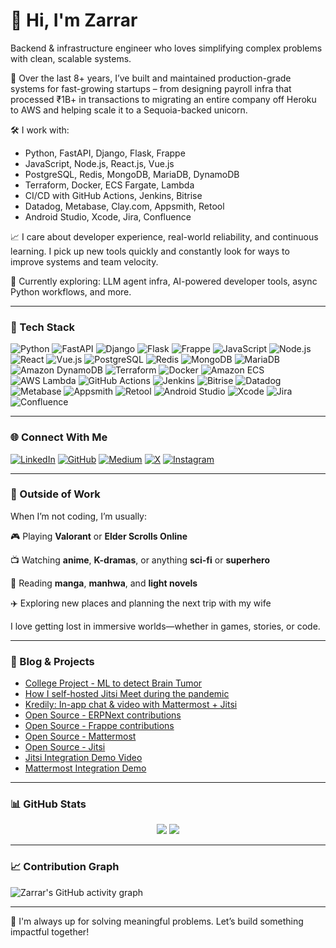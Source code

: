 # 👋 Hi, I'm Zarrar

Backend & infrastructure engineer who loves simplifying complex problems with clean, scalable systems.

🚀 Over the last 8+ years, I’ve built and maintained production-grade systems for fast-growing startups – from designing payroll infra that processed ₹1B+ in transactions to migrating an entire company off Heroku to AWS and helping scale it to a Sequoia-backed unicorn.

🛠️ I work with:
- Python, FastAPI, Django, Flask, Frappe
- JavaScript, Node.js, React.js, Vue.js
- PostgreSQL, Redis, MongoDB, MariaDB, DynamoDB
- Terraform, Docker, ECS Fargate, Lambda
- CI/CD with GitHub Actions, Jenkins, Bitrise
- Datadog, Metabase, Clay.com, Appsmith, Retool
- Android Studio, Xcode, Jira, Confluence

📈 I care about developer experience, real-world reliability, and continuous learning. I pick up new tools quickly and constantly look for ways to improve systems and team velocity.

🧠 Currently exploring: LLM agent infra, AI-powered developer tools, async Python workflows, and more.

---

### 🧰 Tech Stack

![Python](https://img.shields.io/badge/Python-3670A0?style=for-the-badge&logo=python&logoColor=ffdd54)
![FastAPI](https://img.shields.io/badge/FastAPI-005571?style=for-the-badge&logo=fastapi)
![Django](https://img.shields.io/badge/Django-092E20?style=for-the-badge&logo=django&logoColor=white)
![Flask](https://img.shields.io/badge/Flask-000000?style=for-the-badge&logo=flask&logoColor=white)
![Frappe](https://img.shields.io/badge/Frappe-1f2937?style=for-the-badge)
![JavaScript](https://img.shields.io/badge/JavaScript-F7DF1E?style=for-the-badge&logo=javascript&logoColor=black)
![Node.js](https://img.shields.io/badge/Node.js-339933?style=for-the-badge&logo=node.js&logoColor=white)
![React](https://img.shields.io/badge/React-20232A?style=for-the-badge&logo=react&logoColor=61DAFB)
![Vue.js](https://img.shields.io/badge/Vue.js-35495E?style=for-the-badge&logo=vue.js&logoColor=4FC08D)
![PostgreSQL](https://img.shields.io/badge/PostgreSQL-316192?style=for-the-badge&logo=postgresql&logoColor=white)
![Redis](https://img.shields.io/badge/Redis-DC382D?style=for-the-badge&logo=redis&logoColor=white)
![MongoDB](https://img.shields.io/badge/MongoDB-47A248?style=for-the-badge&logo=mongodb&logoColor=white)
![MariaDB](https://img.shields.io/badge/MariaDB-003545?style=for-the-badge&logo=mariadb&logoColor=white)
![Amazon DynamoDB](https://img.shields.io/badge/DynamoDB-4053D6?style=for-the-badge&logo=amazon-dynamodb&logoColor=white)
![Terraform](https://img.shields.io/badge/Terraform-7B42BC?style=for-the-badge&logo=terraform&logoColor=white)
![Docker](https://img.shields.io/badge/Docker-2496ED?style=for-the-badge&logo=docker&logoColor=white)
![Amazon ECS](https://img.shields.io/badge/Amazon%20ECS-FF9900?style=for-the-badge&logo=amazon-ecs&logoColor=white)
![AWS Lambda](https://img.shields.io/badge/AWS%20Lambda-FF9900?style=for-the-badge&logo=aws-lambda&logoColor=white)
![GitHub Actions](https://img.shields.io/badge/GitHub%20Actions-2088FF?style=for-the-badge&logo=github-actions&logoColor=white)
![Jenkins](https://img.shields.io/badge/Jenkins-D24939?style=for-the-badge&logo=jenkins&logoColor=white)
![Bitrise](https://img.shields.io/badge/Bitrise-683D87?style=for-the-badge&logo=bitrise&logoColor=white)
![Datadog](https://img.shields.io/badge/Datadog-632CA6?style=for-the-badge&logo=datadog&logoColor=white)
![Metabase](https://img.shields.io/badge/Metabase-509EE3?style=for-the-badge&logo=metabase&logoColor=white)
![Appsmith](https://img.shields.io/badge/Appsmith-000000?style=for-the-badge&logo=appsmith&logoColor=white)
![Retool](https://img.shields.io/badge/Retool-0086FF?style=for-the-badge&logo=retool&logoColor=white)
![Android Studio](https://img.shields.io/badge/Android%20Studio-3DDC84?style=for-the-badge&logo=android-studio&logoColor=white)
![Xcode](https://img.shields.io/badge/Xcode-147EFB?style=for-the-badge&logo=xcode&logoColor=white)
![Jira](https://img.shields.io/badge/Jira-0052CC?style=for-the-badge&logo=jira&logoColor=white)
![Confluence](https://img.shields.io/badge/Confluence-172B4D?style=for-the-badge&logo=confluence&logoColor=white)

---

### 🌐 Connect With Me

[![LinkedIn](https://img.shields.io/badge/-LinkedIn-0077B5?logo=linkedin&logoColor=white&style=flat-square)](https://www.linkedin.com/in/zlash65)
[![GitHub](https://img.shields.io/badge/-GitHub-181717?logo=github&logoColor=white&style=flat-square)](https://github.com/Zlash65)
[![Medium](https://img.shields.io/badge/-Medium-000000?logo=medium&logoColor=white&style=flat-square)](https://medium.com/@zlash65)
[![X](https://img.shields.io/badge/X-000000?style=flat-square&logo=twitter&logoColor=white)](https://x.com/zlash65)
[![Instagram](https://img.shields.io/badge/Instagram-E4405F?style=flat-square&logo=instagram&logoColor=white)](https://www.instagram.com/krkroxx)

---

### 🧸 Outside of Work

When I’m not coding, I’m usually:

🎮 Playing **Valorant** or **Elder Scrolls Online**

📺 Watching **anime**, **K-dramas**, or anything **sci-fi** or **superhero**

📖 Reading **manga**, **manhwa**, and **light novels**

✈️ Exploring new places and planning the next trip with my wife

I love getting lost in immersive worlds—whether in games, stories, or code.

---

### 📝 Blog & Projects

- [College Project - ML to detect Brain Tumor](https://youtu.be/yIQFmOheUiQ?si=L4EdW6kBeZ0L9vU-)
- [How I self-hosted Jitsi Meet during the pandemic](https://medium.com/@zlash65/setting-up-jitsi-meet-on-your-server-b29ca29ef345)
- [Kredily: In-app chat & video with Mattermost + Jitsi](https://kredily.com/reach)
- [Open Source - ERPNext contributions](https://github.com/frappe/erpnext/pulls?q=is%3Apr+author%3AZlash65+is%3Aclosed)
- [Open Source - Frappe contributions](https://github.com/frappe/frappe/pulls?q=is%3Apr+author%3AZlash65+is%3Aclosed)
- [Open Source - Mattermost](https://github.com/Zlash65?tab=repositories&q=mattermost&type=&language=&sort=)
- [Open Source - Jitsi](https://github.com/Zlash65?tab=repositories&q=jitsi&type=&language=&sort=)
- [Jitsi Integration Demo Video](https://youtu.be/qoFQYvnWsoE?si=vbPj-dZFoF87f2EL)
- [Mattermost Integration Demo](https://kredily.com/reach)

---

### 📊 GitHub Stats

<p align="center">
  <img src="https://github-readme-stats.vercel.app/api?username=Zlash65&show_icons=true&theme=radical" />
  <img src="https://github-readme-stats.vercel.app/api/top-langs/?username=Zlash65&layout=compact&theme=radical" />
</p>

---

### 📈 Contribution Graph

![Zarrar's GitHub activity graph](https://github-contributions-api.deno.dev/Zlash65.svg?from=2023-01-01&to=2023-12-31)

---

💬 I'm always up for solving meaningful problems. Let’s build something impactful together!

